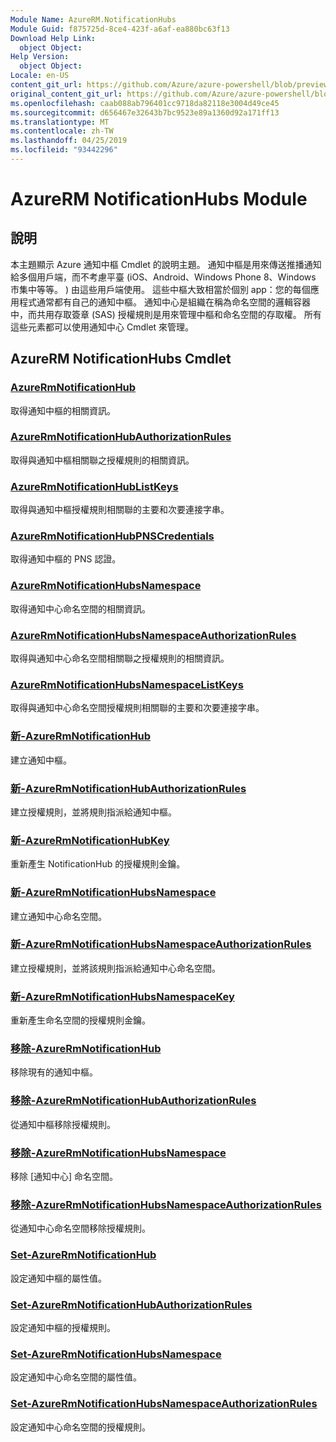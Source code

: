 ```yaml
---
Module Name: AzureRM.NotificationHubs
Module Guid: f875725d-8ce4-423f-a6af-ea880bc63f13
Download Help Link:
  object Object: 
Help Version:
  object Object: 
Locale: en-US
content_git_url: https://github.com/Azure/azure-powershell/blob/preview/src/ResourceManager/NotificationHubs/Commands.NotificationHubs/help/AzureRM.NotificationHubs.md
original_content_git_url: https://github.com/Azure/azure-powershell/blob/preview/src/ResourceManager/NotificationHubs/Commands.NotificationHubs/help/AzureRM.NotificationHubs.md
ms.openlocfilehash: caab088ab796401cc9718da82118e3004d49ce45
ms.sourcegitcommit: d656467e32643b7bc9523e89a1360d92a171ff13
ms.translationtype: MT
ms.contentlocale: zh-TW
ms.lasthandoff: 04/25/2019
ms.locfileid: "93442296"
---
```

# AzureRM NotificationHubs Module
## 說明
本主題顯示 Azure 通知中樞 Cmdlet 的說明主題。 通知中樞是用來傳送推播通知給多個用戶端，而不考慮平臺 (iOS、Android、Windows Phone 8、Windows 市集中等等。 ) 由這些用戶端使用。 這些中樞大致相當於個別 app：您的每個應用程式通常都有自己的通知中樞。 通知中心是組織在稱為命名空間的邏輯容器中，而共用存取簽章 (SAS) 授權規則是用來管理中樞和命名空間的存取權。 所有這些元素都可以使用通知中心 Cmdlet 來管理。

## AzureRM NotificationHubs Cmdlet
### [AzureRmNotificationHub](Get-AzureRmNotificationHub.md)
取得通知中樞的相關資訊。

### [AzureRmNotificationHubAuthorizationRules](Get-AzureRmNotificationHubAuthorizationRules.md)
取得與通知中樞相關聯之授權規則的相關資訊。

### [AzureRmNotificationHubListKeys](Get-AzureRmNotificationHubListKeys.md)
取得與通知中樞授權規則相關聯的主要和次要連接字串。

### [AzureRmNotificationHubPNSCredentials](Get-AzureRmNotificationHubPNSCredentials.md)
取得通知中樞的 PNS 認證。

### [AzureRmNotificationHubsNamespace](Get-AzureRmNotificationHubsNamespace.md)
取得通知中心命名空間的相關資訊。

### [AzureRmNotificationHubsNamespaceAuthorizationRules](Get-AzureRmNotificationHubsNamespaceAuthorizationRules.md)
取得與通知中心命名空間相關聯之授權規則的相關資訊。

### [AzureRmNotificationHubsNamespaceListKeys](Get-AzureRmNotificationHubsNamespaceListKeys.md)
取得與通知中心命名空間授權規則相關聯的主要和次要連接字串。

### [新-AzureRmNotificationHub](New-AzureRmNotificationHub.md)
建立通知中樞。

### [新-AzureRmNotificationHubAuthorizationRules](New-AzureRmNotificationHubAuthorizationRules.md)
建立授權規則，並將規則指派給通知中樞。

### [新-AzureRmNotificationHubKey](New-AzureRmNotificationHubKey.md)
重新產生 NotificationHub 的授權規則金鑰。

### [新-AzureRmNotificationHubsNamespace](New-AzureRmNotificationHubsNamespace.md)
建立通知中心命名空間。

### [新-AzureRmNotificationHubsNamespaceAuthorizationRules](New-AzureRmNotificationHubsNamespaceAuthorizationRules.md)
建立授權規則，並將該規則指派給通知中心命名空間。

### [新-AzureRmNotificationHubsNamespaceKey](New-AzureRmNotificationHubsNamespaceKey.md)
重新產生命名空間的授權規則金鑰。

### [移除-AzureRmNotificationHub](Remove-AzureRmNotificationHub.md)
移除現有的通知中樞。

### [移除-AzureRmNotificationHubAuthorizationRules](Remove-AzureRmNotificationHubAuthorizationRules.md)
從通知中樞移除授權規則。

### [移除-AzureRmNotificationHubsNamespace](Remove-AzureRmNotificationHubsNamespace.md)
移除 [通知中心] 命名空間。

### [移除-AzureRmNotificationHubsNamespaceAuthorizationRules](Remove-AzureRmNotificationHubsNamespaceAuthorizationRules.md)
從通知中心命名空間移除授權規則。

### [Set-AzureRmNotificationHub](Set-AzureRmNotificationHub.md)
設定通知中樞的屬性值。

### [Set-AzureRmNotificationHubAuthorizationRules](Set-AzureRmNotificationHubAuthorizationRules.md)
設定通知中樞的授權規則。

### [Set-AzureRmNotificationHubsNamespace](Set-AzureRmNotificationHubsNamespace.md)
設定通知中心命名空間的屬性值。

### [Set-AzureRmNotificationHubsNamespaceAuthorizationRules](Set-AzureRmNotificationHubsNamespaceAuthorizationRules.md)
設定通知中心命名空間的授權規則。

